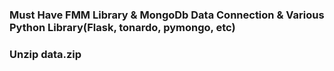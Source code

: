 ### Must Have FMM Library & MongoDb Data Connection & Various Python Library(Flask, tonardo, pymongo, etc)
### Unzip data.zip
